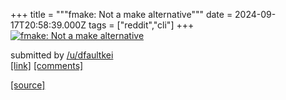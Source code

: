 +++
title = """fmake: Not a make alternative"""
date = 2024-09-17T20:58:39.000Z
tags = ["reddit","cli"]
+++
[![fmake: Not a make alternative](https://external-preview.redd.it/c3p2YXgyYnluZnBkMfUw3Vybc4enbVKzVfJSEmIm_Wc6cLzvUGRwWwn0smTR.png?width=640&crop=smart&auto=webp&s=2cd45a7d593889b45b9868f943bedbd94058eab1 "fmake: Not a make alternative")](https://www.reddit.com/r/commandline/comments/1fjaokq/fmake_not_a_make_alternative/)

submitted by [/u/dfaultkei](https://www.reddit.com/user/dfaultkei)  
[\[link\]](https://v.redd.it/htr1q1bynfpd1) [\[comments\]](https://www.reddit.com/r/commandline/comments/1fjaokq/fmake_not_a_make_alternative/)

[[source]](https://www.reddit.com/r/commandline/comments/1fjaokq/fmake_not_a_make_alternative/)
